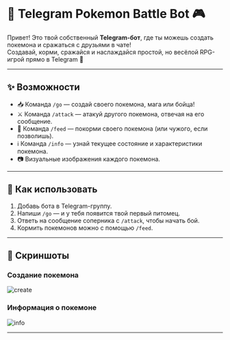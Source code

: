 # 🐾 Telegram Pokemon Battle Bot 🎮

Привет! Это твой собственный **Telegram-бот**, где ты можешь создать покемона и сражаться с друзьями в чате!  
Создавай, корми, сражайся и наслаждайся простой, но весёлой RPG-игрой прямо в Telegram 🥳

---

## ✨ Возможности

- 📥 Команда `/go` — создай своего покемона, мага или бойца!
- ⚔️ Команда `/attack` — атакуй другого покемона, отвечая на его сообщение.
- 🍗 Команда `/feed` — покорми своего покемона (или чужого, если позволишь).
- ℹ️ Команда `/info` — узнай текущее состояние и характеристики покемона.
- 📷 Визуальные изображения каждого покемона.

---

## 🚀 Как использовать

1. Добавь бота в Telegram-группу.
2. Напиши `/go` — и у тебя появится твой первый питомец.
3. Ответь на сообщение соперника с `/attack`, чтобы начать бой.
4. Кормить покемонов можно с помощью `/feed`.

---

## 📸 Скриншоты

### Создание покемона
![create](https://iimg.su/i/p53YIM)

### Информация о покемоне
![info](https://iimg.su/i/Ljr6JI)

---

